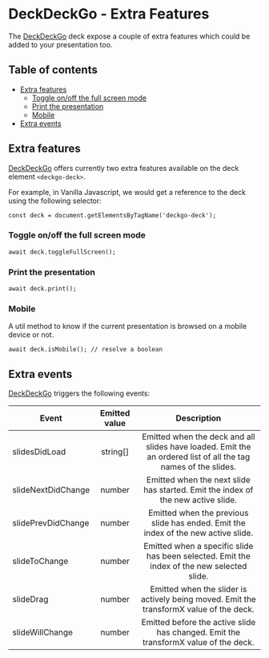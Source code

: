 # DeckDeckGo - Extra Features

The [DeckDeckGo] deck expose a couple of extra features which could be added to your presentation too.

## Table of contents

- [Extra features](#extra-features)
  - [Toggle on/off the full screen mode](#toggle-onoff-the-full-screen-mode)
  - [Print the presentation](#print-the-presentation)
  - [Mobile](#mobile)
- [Extra events](#extra-events)

## Extra features

[DeckDeckGo] offers currently two extra features available on the deck element `<deckgo-deck>`.
                                                 
For example, in Vanilla Javascript, we would get a reference to the deck using the following selector:

```
const deck = document.getElementsByTagName('deckgo-deck');
```

### Toggle on/off the full screen mode

```
await deck.toggleFullScreen();
```

### Print the presentation

```
await deck.print();
```

### Mobile

A util method to know if the current presentation is browsed on a mobile device or not.

```
await deck.isMobile(); // resolve a boolean
```

## Extra events

[DeckDeckGo] triggers the following events:

| Event                     | Emitted value | Description |
| -------------------------- |:-----------------:|:-----------------:|
| slidesDidLoad | string[] | Emitted when the deck and all slides have loaded. Emit the an ordered list of all the tag names of the slides. |
| slideNextDidChange | number | Emitted when the next slide has started. Emit the index of the new active slide. |
| slidePrevDidChange | number | Emitted when the previous slide has ended. Emit the index of the new active slide. |
| slideToChange | number | Emitted when a specific slide has been selected. Emit the index of the new selected slide. |
| slideDrag | number | Emitted when the slider is actively being moved. Emit the transformX value of the deck. |
| slideWillChange | number | Emitted before the active slide has changed. Emit the transformX value of the deck. |

[DeckDeckGo]: https://deckdeckgo.com
